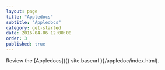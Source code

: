 ```yaml
---
layout: page
title: "Appledocs"
subtitle: "Appledocs"
category: get-started
date: 2016-04-06 12:00:00
order: 3
published: true
---
```

Review the [Appledocs]({{ site.baseurl }}/appledoc/index.html).
